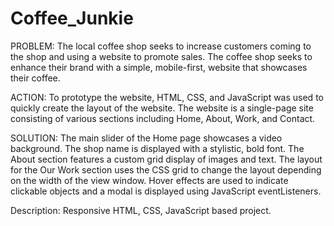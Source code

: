 # Coffee_Junkie

PROBLEM:
The local coffee shop seeks to increase customers coming to the shop and using a website to promote sales.
The coffee shop seeks to enhance their brand with a simple, mobile-first, website that showcases their coffee.

ACTION:
To prototype the website, HTML, CSS, and JavaScript was used to quickly create the layout of the website.
The website is a single-page site consisting of various sections including Home, About, Work, and Contact.

SOLUTION:
The main slider of the Home page showcases a video background. 
The shop name is displayed with a stylistic, bold font.
The About section features a custom grid display of images and text.
The layout for the Our Work section uses the CSS grid to change the layout depending on the width of the view window. 
Hover effects are used to indicate clickable objects and a modal is displayed using JavaScript eventListeners.

Description:
Responsive HTML, CSS, JavaScript based project.
